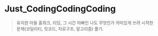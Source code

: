 # Just_CodingCodingCoding

> 유치원 아들 홈워크, 리딩, 그 시간 아빠인 나도 무엇인가 의미있게 쓰려 시작한 문제(코딜리티, 릿코드, 자료구조, 알고리즘) 풀기.
